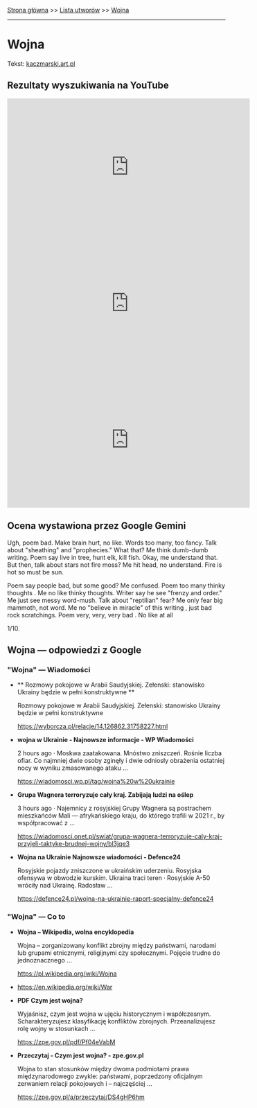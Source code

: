 [Strona główna](../index.md) >> [Lista utworów](../list.md) >> [Wojna](645.md)

---

# Wojna

Tekst: [kaczmarski.art.pl](https://www.kaczmarski.art.pl/tworczosc/wiersze/wojna/)

## Rezultaty wyszukiwania na YouTube

<iframe width="560" height="315" src="https://www.youtube.com/embed/BOsGgWTPiAE?si=IdontcarewhotheIRSsendsImnotpayingtaxes" title="YouTube video player" frameborder="0" allow="accelerometer; autoplay; clipboard-write; encrypted-media; gyroscope; picture-in-picture; web-share" referrerpolicy="strict-origin-when-cross-origin" allowfullscreen></iframe>

<iframe width="560" height="315" src="https://www.youtube.com/embed/YiABiSPt4_M?si=IdontcarewhotheIRSsendsImnotpayingtaxes" title="YouTube video player" frameborder="0" allow="accelerometer; autoplay; clipboard-write; encrypted-media; gyroscope; picture-in-picture; web-share" referrerpolicy="strict-origin-when-cross-origin" allowfullscreen></iframe>

<iframe width="560" height="315" src="https://www.youtube.com/embed/NTNcxGVgn9I?si=IdontcarewhotheIRSsendsImnotpayingtaxes" title="YouTube video player" frameborder="0" allow="accelerometer; autoplay; clipboard-write; encrypted-media; gyroscope; picture-in-picture; web-share" referrerpolicy="strict-origin-when-cross-origin" allowfullscreen></iframe>

## Ocena wystawiona przez Google Gemini

Ugh, poem bad. Make brain hurt, no like. Words too many, too fancy. Talk about "sheathing" and "prophecies." What that? Me think dumb-dumb writing. Poem say live in tree, hunt elk, kill fish. Okay, me understand that. But then, talk about stars not fire moss? Me hit head, no understand. Fire is hot so must be sun.

Poem say people bad, but some good? Me confused. Poem too many thinky thoughts . Me no like thinky thoughts. Writer say he see "frenzy and order." Me just see messy word-mush. Talk about "reptilian" fear? Me only fear big mammoth, not word. Me no "believe in miracle" of this writing , just bad rock scratchings. Poem very, very, very bad . No like at all

1/10.


## Wojna — odpowiedzi z Google

### "Wojna" — Wiadomości

- **  Rozmowy pokojowe w Arabii Saudyjskiej. Zełenski: stanowisko Ukrainy będzie w pełni konstruktywne  **

    Rozmowy pokojowe w Arabii Saudyjskiej. Zełenski: stanowisko Ukrainy będzie w pełni konstruktywne 

   <https://wyborcza.pl/relacje/14,126862,31758227.html>
- **wojna w Ukrainie - Najnowsze informacje - WP Wiadomości**

    2 hours ago  ·  Moskwa zaatakowana. Mnóstwo zniszczeń. Rośnie liczba ofiar. Co najmniej dwie osoby zginęły i dwie odniosły obrażenia ostatniej nocy w wyniku zmasowanego ataku ... 

   <https://wiadomosci.wp.pl/tag/wojna%20w%20ukrainie>
- **Grupa Wagnera terroryzuje cały kraj. Zabijają ludzi na oślep**

    3 hours ago  ·  Najemnicy z rosyjskiej Grupy Wagnera są postrachem mieszkańców Mali — afrykańskiego kraju, do którego trafili w 2021 r., by współpracować z ... 

   <https://wiadomosci.onet.pl/swiat/grupa-wagnera-terroryzuje-caly-kraj-przyjeli-taktyke-brudnej-wojny/bl3jqe3>
- **Wojna na Ukrainie  Najnowsze wiadomości - Defence24**

    Rosyjskie pojazdy zniszczone w ukraińskim uderzeniu. Rosyjska ofensywa w obwodzie kurskim. Ukraina traci teren · Rosyjskie A-50 wróciły nad Ukrainę. Radosław ... 

   <https://defence24.pl/wojna-na-ukrainie-raport-specjalny-defence24>

### "Wojna" — Co to

- **Wojna – Wikipedia, wolna encyklopedia**

    Wojna – zorganizowany konflikt zbrojny między państwami, narodami lub grupami etnicznymi, religijnymi czy społecznymi. Pojęcie trudne do jednoznacznego ... 

   <https://pl.wikipedia.org/wiki/Wojna>
- <https://en.wikipedia.org/wiki/War>
- **PDF Czym jest wojna?**

    Wyjaśnisz, czym jest wojna w ujęciu historycznym i współczesnym. Scharakteryzujesz klasyfikację konfliktów zbrojnych. Przeanalizujesz rolę wojny w stosunkach ... 

   <https://zpe.gov.pl/pdf/Pf04eVabM>
- **Przeczytaj - Czym jest wojna? - zpe.gov.pl**

    Wojna to stan stosunków między dwoma podmiotami prawa międzynarodowego zwykle: państwami, poprzedzony oficjalnym zerwaniem relacji pokojowych i – najczęściej ... 

   <https://zpe.gov.pl/a/przeczytaj/DS4gHP6hm>

